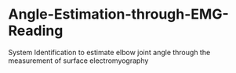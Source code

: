 # Angle-Estimation-through-EMG-Reading
System Identification to estimate elbow joint angle through the measurement of surface electromyography
